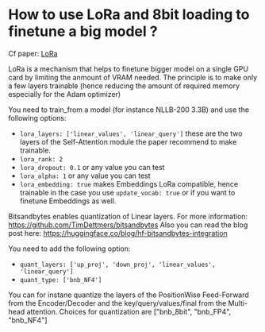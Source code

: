 # How to use LoRa and 8bit loading to finetune a big model ?

Cf paper: [LoRa](https://arxiv.org/abs/2106.09685)

LoRa is a mechanism that helps to finetune bigger model on a single GPU card by limiting the anmount of VRAM needed.
The principle is to make only a few layers trainable (hence reducing the amount of required memory especially for the Adam optimizer)

You need to train_from a model (for instance NLLB-200 3.3B) and use the following options:

* `lora_layers: ['linear_values', 'linear_query']` these are the two layers of the Self-Attention module the paper recommend to make trainable.
* `lora_rank: 2`
* `lora_dropout: 0.1` or any value you can test
* `lora_alpha: 1` or any value you can test
* `lora_embedding: true` makes Embeddings LoRa compatible, hence trainable in the case you use `update_vocab: true` or if you want to finetune Embeddings as well.

Bitsandbytes enables quantization of Linear layers. For more information: https://github.com/TimDettmers/bitsandbytes
Also you can read the blog post here: https://huggingface.co/blog/hf-bitsandbytes-integration

You need to add the following option:

* `quant_layers: ['up_proj', 'down_proj', 'linear_values', 'linear_query']`
* `quant_type: ['bnb_NF4']`

You can for instane quantize the layers of the PositionWise Feed-Forward from the Encoder/Decoder and the key/query/values/final from the Multi-head attention.
Choices for quantization are ["bnb_8bit", "bnb_FP4", "bnb_NF4"]
